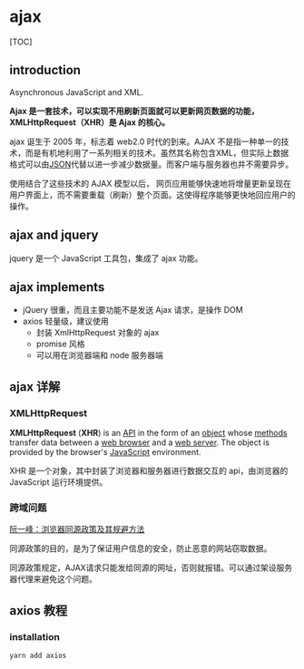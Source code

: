 # ajax

[TOC]

## introduction

Asynchronous JavaScript and XML.

**Ajax 是一套技术，可以实现不用刷新页面就可以更新网页数据的功能，XMLHttpRequest（XHR）是 Ajax 的核心。**

ajax 诞生于 2005 年，标志着 web2.0 时代的到来。AJAX 不是指一种单一的技术，而是有机地利用了一系列相关的技术。虽然其名称包含XML，但实际上数据格式可以由[JSON](https://zh.wikipedia.org/wiki/JSON)代替以进一步减少数据量。而客户端与服务器也并不需要异步。

使用结合了这些技术的 AJAX 模型以后， 网页应用能够快速地将增量更新呈现在用户界面上，而不需要重载（刷新）整个页面。这使得程序能够更快地回应用户的操作。

## ajax and jquery

jquery 是一个 JavaScript 工具包，集成了 ajax 功能。

## ajax implements

* jQuery 很重，而且主要功能不是发送 Ajax 请求，是操作 DOM
* axios 轻量级，建议使用
  * 封装 XmlHttpRequest 对象的 ajax
  * promise 风格
  * 可以用在浏览器端和 node 服务器端  

## ajax 详解

### XMLHttpRequest

**XMLHttpRequest** (**XHR**) is an [API](https://en.wikipedia.org/wiki/Application_programming_interface) in the form of an [object](https://en.wikipedia.org/wiki/Object-oriented_programming) whose [methods](https://en.wikipedia.org/wiki/Method_(computer_programming)) transfer data between a [web browser](https://en.wikipedia.org/wiki/Web_browser) and a [web server](https://en.wikipedia.org/wiki/Web_server). The object is provided by the browser's [JavaScript](https://en.wikipedia.org/wiki/JavaScript) environment. 

XHR 是一个对象，其中封装了浏览器和服务器进行数据交互的 api，由浏览器的 JavaScript 运行环境提供。

### 跨域问题

[阮一峰：浏览器同源政策及其规避方法](http://www.ruanyifeng.com/blog/2016/04/same-origin-policy.html) 

同源政策的目的，是为了保证用户信息的安全，防止恶意的网站窃取数据。

同源政策规定，AJAX请求只能发给同源的网址，否则就报错。可以通过架设服务器代理来避免这个问题。



## axios 教程

### installation

```shell
yarn add axios
```

